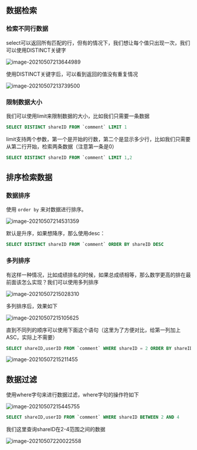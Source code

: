 ## 数据检索

### 检索不同行数据

select可以返回所有匹配的行，但有的情况下，我们想让每个值只出现一次，我们可以使用DISTINCT关键字

![image-20210507213644989](https://img.xiaoyou66.com/2021/05/07/6123c0a94ec95.png)

使用DISTINCT关键字后，可以看到返回的值没有重复情况

![image-20210507213739500](https://img.xiaoyou66.com/2021/05/07/78bcbbec98f81.png)

### 限制数据大小

我们可以使用limit来限制数据的大小，比如我们只需要一条数据

```sql
SELECT DISTINCT shareID FROM `comment` LIMIT 1
```

limit支持两个参数，第一个是开始的行数，第二个是显示多少行，比如我们只需要从第二行开始，检索两条数据（注意第一条是0）

```SQL
SELECT DISTINCT shareID FROM `comment` LIMIT 1,2
```

## 排序检索数据

### 数据排序

使用 `order by` 来对数据进行排序。

![image-20210507214531359](https://img.xiaoyou66.com/2021/05/07/73397378f0be6.png)

默认是升序，如果想降序，那么使用desc：

```sql
SELECT DISTINCT shareID FROM `comment` ORDER BY shareID DESC
```

### 多列排序

有这样一种情况，比如成绩排名的时候，如果总成绩相等，那么数学更高的排在最前面该怎么实现？我们可以使用多列排序

![image-20210507215028310](https://img.xiaoyou66.com/2021/05/07/bd8fce462e53f.png)

多列排序后，效果如下

![image-20210507215105625](https://img.xiaoyou66.com/2021/05/07/b94da7a11362f.png)

直到不同列的顺序可以使用下面这个语句（这里为了方便对比，给第一列加上ASC，实际上不需要）

```sql
SELECT shareID,userID FROM `comment` WHERE shareID = 2 ORDER BY shareID ASC,userID DESC
```

![image-20210507215211455](https://img.xiaoyou66.com/2021/05/07/dd050c965d646.png)

## 数据过滤

使用where字句来进行数据过滤，where字句的操作符如下

![image-20210507215445755](https://img.xiaoyou66.com/2021/05/07/8f59daedbf96b.png)

```sql
SELECT shareID,userID FROM `comment` WHERE shareID BETWEEN 2 AND 4
```

我们这里查询shareID在2-4范围之间的数据

![image-20210507220022558](https://img.xiaoyou66.com/2021/05/07/0275724d0800c.png)